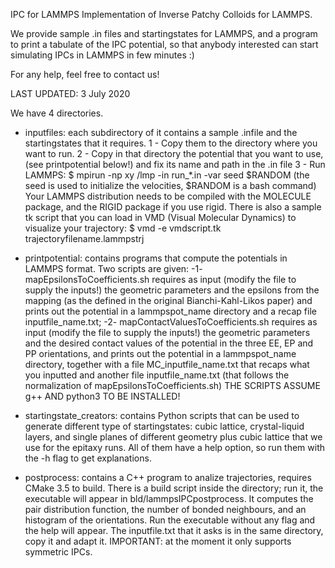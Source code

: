 IPC for LAMMPS
Implementation of Inverse Patchy Colloids for LAMMPS.

We provide sample .in files and startingstates for LAMMPS, and
a program to print a tabulate of the IPC potential, so that
anybody interested can start simulating IPCs in LAMMPS in few minutes :)

For any help, feel free to contact us!

LAST UPDATED: 3 July 2020

We have 4 directories.

- inputfiles: each subdirectory of it contains a sample .infile and the
  startingstates that it requires.
   1 - Copy them to the directory where you want to run.
   2 - Copy in that directory the potential that you want to use,
         (see printpotential below!)
     and fix its name and path in the .in file
   3 - Run LAMMPS:
       $ mpirun -np xy <path>/lmp -in run_*.in -var seed $RANDOM
     (the seed is used to initialize the velocities, $RANDOM is a bash command)
  Your LAMMPS distribution needs to be compiled with the MOLECULE package,
  and the RIGID package if you use rigid.
  There is also a sample tk script that you can load in VMD (Visual Molecular
  Dynamics) to visualize your trajectory:
  $ vmd -e vmdscript.tk trajectoryfilename.lammpstrj


- printpotential:
  contains programs that compute the potentials in LAMMPS format.
  Two scripts are given:
  -1- mapEpsilonsToCoefficients.sh
     requires as input (modify the file to supply the inputs!)
     the geometric parameters and the epsilons from the mapping (as the defined
     in the original Bianchi-Kahl-Likos paper) and prints out the potential
     in a lammpspot_name directory and a recap file inputfile_name.txt;
  -2- mapContactValuesToCoefficients.sh
     requires as input (modify the file to supply the inputs!)
     the geometric parameters and the desired contact values of the potential
     in the three EE, EP and PP orientations, and prints out the potential
     in a lammpspot_name directory, together with a file MC_inputfile_name.txt
     that recaps what you inputted and another file inputfile_name.txt (that
     follows the normalization of mapEpsilonsToCoefficients.sh)
  THE SCRIPTS ASSUME g++ AND python3 TO BE INSTALLED!


- startingstate_creators: contains Python scripts that can be used to generate
  different type of startingstates: cubic lattice, crystal-liquid layers,
  and single planes of different geometry plus cubic lattice that we use for
  the epitaxy runs. All of them have a help option, so run them with the -h
  flag to get explanations.


- postprocess: contains a C++ program to analize trajectories, requires CMake 3.5
  to build. There is a build script inside the directory; run it,
  the executable will appear in bld/lammpsIPCpostprocess.
  It computes the pair distribution function, the number of bonded neighbours,
  and an histogram of the orientations.
  Run the executable without any flag and the help will appear. The inputfile.txt
  that it asks is in the same directory, copy it and adapt it.
  IMPORTANT: at the moment it only supports symmetric IPCs.
